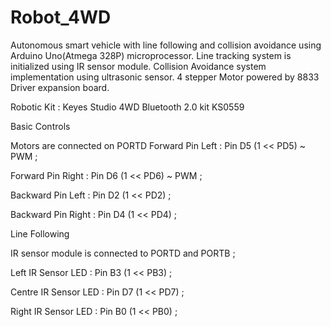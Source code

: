 # Robot_4WD
Autonomous smart vehicle with line following and collision avoidance using Arduino Uno(Atmega 328P) microprocessor.
Line tracking system is initialized using IR sensor module.
Collision Avoidance system implementation using ultrasonic sensor.
4 stepper Motor powered by 8833 Driver expansion board.

Robotic Kit : Keyes Studio 4WD Bluetooth 2.0 kit KS0559

Basic Controls

Motors are connected on PORTD
Forward Pin Left   : Pin D5 (1 << PD5) ~ PWM ;

Forward Pin Right  : Pin D6 (1 << PD6) ~ PWM ; 

Backward Pin Left  : Pin D2 (1 << PD2) ;

Backward Pin Right : Pin D4 (1 << PD4) ;

Line Following

IR sensor module is connected to PORTD and PORTB ; 

Left IR Sensor LED   : Pin B3 (1 << PB3) ; 

Centre IR Sensor LED : Pin D7 (1 << PD7) ; 

Right IR Sensor LED  : Pin B0 (1 << PB0) ;
